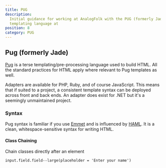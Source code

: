 ```yaml
---
title: PUG
description:
  Initial guidance for working at AnalogFolk with the PUG (formerly Jade)
  templating language at
position: 8
category: PUG
---
```


## Pug (formerly Jade)

[Pug][pug-docs] is a terse templating/pre-processing language used to build
HTML. All the standard practices for HTML apply where relevant to Pug templates
as well.

Adapters are available for PHP, Ruby, and of course JavaScript. This means that
if suited to a project, a consistent template syntax can be deployed across
front and back ends. An adapter does exist for .NET but it's a seemingly
unmaintained project.

### Syntax

Pug syntax is familiar if you use [Emmet][emmet] and is influenced by
[HAML][haml]. It is a clean, whitespace-sensitive syntax for writing HTML.

#### Class Chaining

Chain classes directly after an element

```emmet
input.field.field--large(placeholder = 'Enter your name')
```

[pug-docs]: https://pugjs.org/api/getting-started.html
[emmet]: https://docs.emmet.io/
[haml]: https://haml.info/
